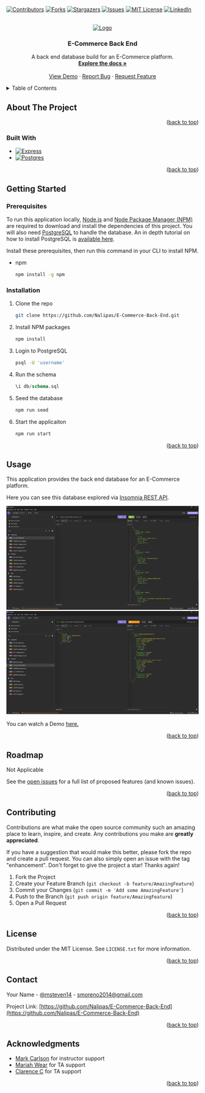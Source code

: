 <!-- Improved compatibility of back to top link: See: https://github.com/othneildrew/Best-README-Template/pull/73 -->
<a name="readme-top"></a>

<!-- PROJECT SHIELDS -->
[![Contributors][contributors-shield]][contributors-url]
[![Forks][forks-shield]][forks-url]
[![Stargazers][stars-shield]][stars-url]
[![Issues][issues-shield]][issues-url]
[![MIT License][license-shield]][license-url]
[![LinkedIn][linkedin-shield]][linkedin-url]



<!-- PROJECT LOGO -->
<br />
<div align="center">
  <a href="https://github.com/Nalipas/E-Commerce-Back-End">
    <img src="https://media.tenor.com/dl3I6S8ATI8AAAAi/pepe.gif" alt="Logo" width="80" height="80">
  </a>

<h3 align="center">E-Commerce Back End</h3>

  <p align="center">
    A back end database build for an E-Commerce platform.
    <br />
    <a href="https://github.com/Nalipas/E-Commerce-Back-End"><strong>Explore the docs »</strong></a>
    <br />
    <br />
    <a href="https://github.com/Nalipas/E-Commerce-Back-End">View Demo</a>
    ·
    <a href="https://github.com/Nalipas/E-Commerce-Back-End/issues/new?labels=bug&template=bug-report---.md">Report Bug</a>
    ·
    <a href="https://github.com/Nalipas/E-Commerce-Back-End/issues/new?labels=enhancement&template=feature-request---.md">Request Feature</a>
  </p>
</div>



<!-- TABLE OF CONTENTS -->
<details>
  <summary>Table of Contents</summary>
  <ol>
    <li>
      <a href="#about-the-project">About The Project</a>
      <ul>
        <li><a href="#built-with">Built With</a></li>
      </ul>
    </li>
    <li>
      <a href="#getting-started">Getting Started</a>
      <ul>
        <li><a href="#prerequisites">Prerequisites</a></li>
        <li><a href="#installation">Installation</a></li>
      </ul>
    </li>
    <li><a href="#usage">Usage</a></li>
    <li><a href="#roadmap">Roadmap</a></li>
    <li><a href="#contributing">Contributing</a></li>
    <li><a href="#license">License</a></li>
    <li><a href="#contact">Contact</a></li>
    <li><a href="#acknowledgments">Acknowledgments</a></li>
  </ol>
</details>



<!-- ABOUT THE PROJECT -->
## About The Project



<p align="right">(<a href="#readme-top">back to top</a>)</p>



### Built With

* [![Express][Express.js]][Express-url]
* [![Postgres][PostgreSQL]][Postgres-url]

<p align="right">(<a href="#readme-top">back to top</a>)</p>



<!-- GETTING STARTED -->
## Getting Started

### Prerequisites

To run this application locally, <a href="https://nodejs.org/en/download/package-manager">Node.js</a> and <a href="https://docs.npmjs.com/downloading-and-installing-node-js-and-npm">Node Package Manager (NPM)</a> are required to download and install the dependencies of this project. You will also need <a href="https://www.postgresql.org/download/">PostgreSQL</a> to handle the database. An in depth tutorial on how to install PostgreSQL is <a href="https://coding-boot-camp.github.io/full-stack/postgresql/postgresql-installation-guide#install-postgresql-server">available here</a>.

Install these prerequisites, then run this command in your CLI to install NPM.
* npm
  ```sh
  npm install -g npm
  ```


### Installation

1. Clone the repo
   ```sh
   git clone https://github.com/Nalipas/E-Commerce-Back-End.git
   ```
2. Install NPM packages
   ```sh
   npm install
   ```
3. Login to PostgreSQL
    ```sh
    psql -U 'username'
    ```
4. Run the schema
    ```sql
    \i db/schema.sql
    ```
5. Seed the database
    ```js
    npm run seed
    ```
6. Start the applicaiton
   ```js
   npm run start
   ```

<p align="right">(<a href="#readme-top">back to top</a>)</p>



<!-- USAGE EXAMPLES -->
## Usage

This application provides the back end database for an E-Commerce platform. 

Here you can see this database explored via <a href="https://insomnia.rest/">Insomnia REST API</a>. 

<img src="./public/ECommerceBackEnd1.png">
<img src="./public/ECommerceBackEnd2.png">

You can watch a Demo <a href="https://youtu.be/xrBWORsdZ8U">here.</a>

<p align="right">(<a href="#readme-top">back to top</a>)</p>



<!-- ROADMAP -->
## Roadmap

Not Applicable

See the [open issues](https://github.com/Nalipas/E-Commerce-Back-End/issues) for a full list of proposed features (and known issues).

<p align="right">(<a href="#readme-top">back to top</a>)</p>



<!-- CONTRIBUTING -->
## Contributing

Contributions are what make the open source community such an amazing place to learn, inspire, and create. Any contributions you make are **greatly appreciated**.

If you have a suggestion that would make this better, please fork the repo and create a pull request. You can also simply open an issue with the tag "enhancement".
Don't forget to give the project a star! Thanks again!

1. Fork the Project
2. Create your Feature Branch (`git checkout -b feature/AmazingFeature`)
3. Commit your Changes (`git commit -m 'Add some AmazingFeature'`)
4. Push to the Branch (`git push origin feature/AmazingFeature`)
5. Open a Pull Request

<p align="right">(<a href="#readme-top">back to top</a>)</p>



<!-- LICENSE -->
## License

Distributed under the MIT License. See `LICENSE.txt` for more information.

<p align="right">(<a href="#readme-top">back to top</a>)</p>



<!-- CONTACT -->
## Contact

Your Name - [@msteven14](https://twitter.com/msteven14) - smoreno2014@gmail.com

Project Link: [https://github.com/Nalipas/E-Commerce-Back-End](https://github.com/Nalipas/E-Commerce-Back-End)

<p align="right">(<a href="#readme-top">back to top</a>)</p>



<!-- ACKNOWLEDGMENTS -->
## Acknowledgments

* [Mark Carlson](https://github.com/mark-carlson) for instructor support
* [Mariah Wear](https://github.com/mariahw4) for TA support
* [Clarence C]() for TA support

<p align="right">(<a href="#readme-top">back to top</a>)</p>



<!-- MARKDOWN LINKS & IMAGES -->
<!-- https://www.markdownguide.org/basic-syntax/#reference-style-links -->
[contributors-shield]: https://img.shields.io/github/contributors/Nalipas/E-Commerce-Back-End.svg?style=for-the-badge
[contributors-url]: https://github.com/Nalipas/E-Commerce-Back-End/graphs/contributors
[forks-shield]: https://img.shields.io/github/forks/Nalipas/E-Commerce-Back-End.svg?style=for-the-badge
[forks-url]: https://github.com/Nalipas/E-Commerce-Back-End/network/members
[stars-shield]: https://img.shields.io/github/stars/Nalipas/E-Commerce-Back-End.svg?style=for-the-badge
[stars-url]: https://github.com/Nalipas/E-Commerce-Back-End/stargazers
[issues-shield]: https://img.shields.io/github/issues/Nalipas/E-Commerce-Back-End.svg?style=for-the-badge
[issues-url]: https://github.com/Nalipas/E-Commerce-Back-End/issues
[license-shield]: https://img.shields.io/github/license/Nalipas/E-Commerce-Back-End.svg?style=for-the-badge
[license-url]: https://github.com/Nalipas/E-Commerce-Back-End/blob/master/LICENSE.txt
[linkedin-shield]: https://img.shields.io/badge/-LinkedIn-black.svg?style=for-the-badge&logo=linkedin&colorB=555
[linkedin-url]: https://linkedin.com/in/msteven14
[product-screenshot]: images/screenshot.png

[Express.js]: https://img.shields.io/badge/express-000000?style=for-the-badge&logo=express&logoColor=white
[Express-url]: https://expressjs.com
[PostgreSQL]: https://img.shields.io/badge/postgresql-4169e1?style=for-the-badge&logo=postgresql&logoColor=white
[Postgres-url]: https://www.postgresql.org/
